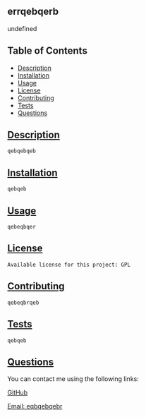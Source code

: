 
## errqebqerb

undefined

## Table of Contents
  * [Description](#description)
  * [Installation](#installation)
  * [Usage](#usage)
  * [License](#license)
  * [Contributing](#contributing)
  * [Tests](#tests)
  * [Questions](#questions)

## [Description](#table-of-contents)
    qebqebqeb
## [Installation](#table-of-contents)
    qebqeb
## [Usage](#table-of-contents)
    qebeqbqer
## [License](#table-of-contents)
    Available license for this project: GPL
## [Contributing](#table-of-contents)
    qebeqbrqeb
## [Tests](#table-of-contents)    
    qebqeb
## [Questions](#table-of-contents)

You can contact me using the following links:

[GitHub](https://github.com/qebqebqeb)

[Email: eqbqebqebr](mailto:eqbqebqebr)
